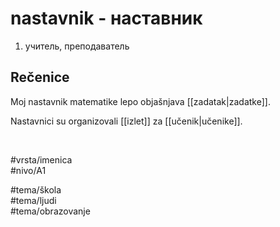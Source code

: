 # nastavnik - наставник

1. учитель, преподаватель  

## Rečenice

Moj nastavnik matematike lepo objašnjava [[zadatak|zadatke]].  

Nastavnici su organizovali [[izlet]] za [[učenik|učenike]].  

<br>

#vrsta/imenica  
#nivo/A1  

#tema/škola  
#tema/ljudi  
#tema/obrazovanje  
